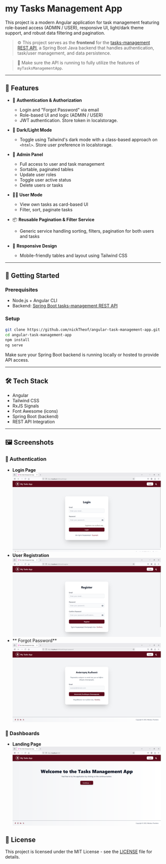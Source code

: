 
# my Tasks Management App

This project is a modern Angular application for task management featuring role-based access (ADMIN / USER), responsive UI, light/dark theme support, and robust data filtering and pagination.

> ⚙️ This project serves as the **frontend** for the [tasks-management REST API](https://github.com/nickTheof/spring-rest-tasks-app.git), a Spring Boot Java backend that handles authentication, task/user management, and data persistence.

> 🔗 Make sure the API is running to fully utilize the features of `myTasksManagementApp`.

---

## 🌟 Features

- 🔐 **Authentication & Authorization**
  - Login and "Forgot Password" via email
  - Role-based UI and logic (ADMIN / USER)
  - JWT authentication. Store token in localstorage. 

- 🎨 **Dark/Light Mode**
  - Toggle using Tailwind's dark mode with a class-based approach on `<html>`. Store user preference in localstorage.

- 👤 **Admin Panel**
  - Full access to user and task management
  - Sortable, paginated tables
  - Update user roles
  - Toggle user active status
  - Delete users or tasks

- 🧑‍💼 **User Mode**
  - View own tasks as card-based UI
  - Filter, sort, paginate tasks

- 📦 **Reusable Pagination & Filter Service**
  - Generic service handling sorting, filters, pagination for both users and tasks

- 🧩 **Responsive Design**
  - Mobile-friendly tables and layout using Tailwind CSS

---

## 🚀 Getting Started

### Prerequisites

- Node.js + Angular CLI
- Backend: [Spring Boot tasks-management REST API](https://github.com/nickTheof/spring-rest-tasks-app.git)

### Setup

```bash
git clone https://github.com/nickTheof/angular-task-management-app.git
cd angular-task-management-app
npm install
ng serve
```

Make sure your Spring Boot backend is running locally or hosted to provide API access.

---

## 🛠️ Tech Stack

- Angular
- Tailwind CSS
- RxJS Signals
- Font Awesome (icons)
- Spring Boot (backend)
- REST API Integration

---

## 🖼️ Screenshots

### 🔐 Authentication
- **Login Page**  
  ![Login Page](screenshots/login-page.png)
- **User Registration**  
  ![User Registration](screenshots/user-register.png)
- ** Forgot Password**
  ![User Forgot Password](screenshots/user-forgot-password.png)

### 🎯 Dashboards
- **Landing Page**  
  ![Landing Page](screenshots/landing-page.png)


## 📄 License

This project is licensed under the MIT License - see the [LICENSE](licence.txt) file for details.
